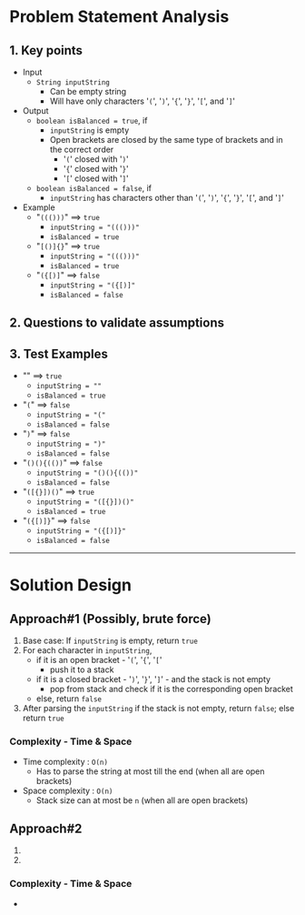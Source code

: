 # Problem Statement Analysis
## 1. Key points
- Input
    - `String inputString`
        - Can be empty string
        - Will have only characters '`(`', '`)`', '`{`', '`}`', '`[`', and '`]`'
- Output
    - `boolean isBalanced = true`, if
        - `inputString` is empty
        - Open brackets  are closed by the same type of brackets and in the correct order
            - '`(`' closed with '`)`'
            - '`{`' closed with '`}`'
            - '`[`' closed with '`]`'
    - `boolean isBalanced = false`, if
        - `inputString` has characters other than '`(`', '`)`', '`{`', '`}`', '`[`', and '`]`'
- Example
    - "`((()))`" ==> `true`
        - `inputString = "((()))"`
        - `isBalanced = true`
    - "`[()]{}`" ==> `true`
        - `inputString = "((()))"`
        - `isBalanced = true`
    - "`({[)]`" ==> `false`
        - `inputString = "({[)]"`
        - `isBalanced = false`

## 2. Questions to validate assumptions

## 3. Test Examples
- "" ==> `true`
    - `inputString = ""`
    - `isBalanced = true`
- "`(`" ==> `false`
    - `inputString = "("`
    - `isBalanced = false`
- "`)`" ==> `false`
    - `inputString = ")"`
    - `isBalanced = false`
- "`()(){(())`" ==> `false`
    - `inputString = "()(){(())"`
    - `isBalanced = false`
- "`([{}])()`" ==> `true`
    - `inputString = "([{}])()"`
    - `isBalanced = true`
- "`({[)]}`" ==> `false`
    - `inputString = "({[)]}"`
    - `isBalanced = false`

---

# Solution Design
## Approach#1 (Possibly, brute force)
1. Base case: If `inputString` is empty, return `true`
1. For each character in `inputString`,
    - if it is an open bracket - '`(`', '`{`', '`[`'
        - push it to a stack
    - if it is a closed bracket - '`)`', '`}`', '`]`' - and the stack is not empty
        - pop from stack and check if it is the corresponding open bracket
    - else, return `false`
1. After parsing the `inputString` if the stack is not empty, return `false`; else return `true`

### Complexity - Time & Space
- Time complexity : `O(n)`
    - Has to parse the string at most till the end (when all are open brackets)
- Space complexity : `O(n)`
    - Stack size can at most be `n` (when all are open brackets)

## Approach#2
1. 
1. 

### Complexity - Time & Space
- 
